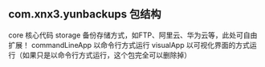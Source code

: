 
## com.xnx3.yunbackups 包结构
core			核心代码
storage			备份存储方式，如FTP、阿里云、华为云等，此处可自由扩展！
commandLineApp	以命令行方式运行
visualApp		以可视化界面的方式运行（如果只是以命令行方式运行，这个包完全可以删除掉）
 